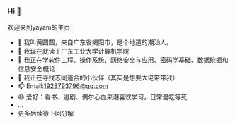 ### Hi  👋

欢迎来到yayam的主页
- 💬 我叫黄圆圆，来自广东省揭阳市，是个地道的潮汕人。
- 🔭 我现在就读于广东工业大学计算机学院
- 🌱 我正在学软件工程、操作系统、网络安全与应用、密码学基础、数据挖掘和信息安全概论
- 👯 我正在寻找志同道合的小伙伴（其实是想要大佬带带我）
- 📫 Email:1928793796@qq.com 
- 😄 爱好：看书、追剧、偶尔心血来潮喜欢学习，日常混吃等死
-    ...
- 更多后续待下回分解
